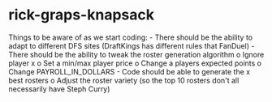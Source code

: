 # rick-graps-knapsack


Things to be aware of as we start coding:
	- There should be the ability to adapt to different DFS sites (DraftKings has different rules that FanDuel)
	- There should be the ability to tweak the roster generation algorithm
		o Ignore player x
		o Set a min/max player price
		o Change a players expected points
		o Change PAYROLL_IN_DOLLARS
	- Code should be able to generate the x best rosters
		o Adjust the roster variety (so the top 10 rosters don't all necessarily have Steph Curry)
	
